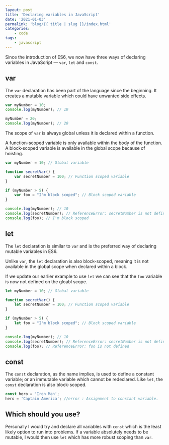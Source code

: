 ```yaml
---
layout: post
title: 'Declaring variables in JavaScript'
date: '2021-01-03'
permalink: 'blog/{{ title | slug }}/index.html'
categories:
    - code
tags:
    - javascript
---
```


Since the introduction of ES6, we now have three ways of declaring variables in JavaScript — `var`, `let` and `const`.

## var

The `var` declaration has been part of the language since the beginning. It creates a mutable variable which could have unwanted side effects.

```javascript
var myNumber = 10;
console.log(myNumber); // 10

myNumber = 20;
console.log(myNumber); // 20
```

The scope of `var` is always global unless it is declared within a function.

A function-scoped variable is only available within the body of the function. A block-scoped variable is available in the global scope because of hoisting.

```javascript
var myNumber = 10; // Global variable

function secretVar() {
	var secretNumber = 100; // Function scoped variable
}

if (myNumber > 5) {
	var foo = "I'm block scoped"; // Block scoped variable
}

console.log(myNumber); // 10
console.log(secretNumber); // ReferenceError: secretNumber is not defined
console.log(foo); // I'm block scoped
```

## let

The `let` declaration is similar to `var` and is the preferred way of declaring mutable variables in ES6.

Unlike `var`, the `let` declaration is also block-scoped, meaning it is not available in the global scope when declared within a block.

If we update our earlier example to use `let` we can see that the `foo` variable is now not defined on the gloabl scope.

```javascript
let myNumber = 10; // Global variable

function secretVar() {
	let secretNumber = 100; // Function scoped variable
}

if (myNumber > 5) {
	let foo = "I'm block scoped"; // Block scoped variable
}

console.log(myNumber); // 10
console.log(secretNumber); // ReferenceError: secretNumber is not defined
console.log(foo); // ReferenceError: foo is not defined
```

## const

The `const` declaration, as the name implies, is used to define a constant variable; or an immutable variable which cannot be redeclared. Like `let`, the `const` declaration is also block-scoped.

```javascript
const hero = 'Iron Man';
hero = 'Captain America'; //error : Assignment to constant variable.
```

## Which should you use?

Personally I would try and declare all variables with `const` which is the least likely option to run into problems. If a variable absolutely needs to be mutable, I would then use `let` which has more robust scoping than `var`.
